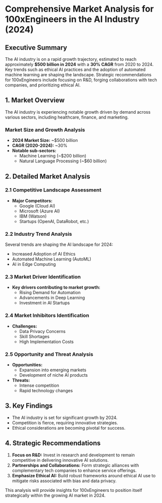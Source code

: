 # Comprehensive Market Analysis for 100xEngineers in the AI Industry (2024)

## Executive Summary
The AI industry is on a rapid growth trajectory, estimated to reach approximately **$500 billion in 2024** with a **30% CAGR** from 2020 to 2024. Key trends such as ethical AI practices and the adoption of automated machine learning are shaping the landscape. Strategic recommendations for 100xEngineers include focusing on R&D, forging collaborations with tech companies, and prioritizing ethical AI.

## 1. Market Overview  
The AI industry is experiencing notable growth driven by demand across various sectors, including healthcare, finance, and marketing.  
### Market Size and Growth Analysis  
- **2024 Market Size:** ~$500 billion  
- **CAGR (2020-2024):** ~30%  
- **Notable sub-sectors:**  
  - Machine Learning (~$200 billion)  
  - Natural Language Processing (~$60 billion)  

## 2. Detailed Market Analysis  
### 2.1 Competitive Landscape Assessment  
- **Major Competitors:**  
  - Google (Cloud AI)  
  - Microsoft (Azure AI)  
  - IBM (Watson)  
  - Startups (OpenAI, DataRobot, etc.)  

### 2.2 Industry Trend Analysis  
Several trends are shaping the AI landscape for 2024:  
- Increased Adoption of AI Ethics  
- Automated Machine Learning (AutoML)  
- AI in Edge Computing  

### 2.3 Market Driver Identification  
- **Key drivers contributing to market growth:**  
  - Rising Demand for Automation  
  - Advancements in Deep Learning  
  - Investment in AI Startups  
  
### 2.4 Market Inhibitors Identification  
- **Challenges:**  
  - Data Privacy Concerns  
  - Skill Shortages  
  - High Implementation Costs  

### 2.5 Opportunity and Threat Analysis  
- **Opportunities:**  
  - Expansion into emerging markets  
  - Development of niche AI products  
- **Threats:**  
  - Intense competition  
  - Rapid technology changes  

## 3. Key Findings  
- The AI industry is set for significant growth by 2024.  
- Competition is fierce, requiring innovative strategies.  
- Ethical considerations are becoming pivotal for success.

## 4. Strategic Recommendations  
1. **Focus on R&D:** Invest in research and development to remain competitive in delivering innovative AI solutions.  
2. **Partnerships and Collaborations:** Form strategic alliances with complementary tech companies to enhance service offerings.  
3. **Emphasize Ethical AI:** Build robust frameworks around ethical AI use to mitigate risks associated with bias and data privacy.  

This analysis will provide insights for 100xEngineers to position itself strategically within the growing AI market in 2024.